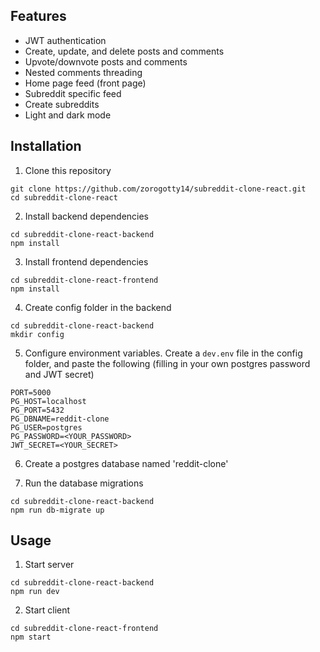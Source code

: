 ## Features
- JWT authentication
- Create, update, and delete posts and comments
- Upvote/downvote posts and comments
- Nested comments threading
- Home page feed (front page)
- Subreddit specific feed
- Create subreddits
- Light and dark mode

## Installation
1. Clone this repository

```
git clone https://github.com/zorogotty14/subreddit-clone-react.git
cd subreddit-clone-react
```

2. Install backend dependencies

```
cd subreddit-clone-react-backend
npm install
```

3. Install frontend dependencies

```
cd subreddit-clone-react-frontend
npm install
```

4. Create config folder in the backend

```
cd subreddit-clone-react-backend
mkdir config
```

5. Configure environment variables. Create a `dev.env` file in the config folder, and paste the following (filling in your own postgres password and JWT secret)
```
PORT=5000
PG_HOST=localhost
PG_PORT=5432
PG_DBNAME=reddit-clone
PG_USER=postgres
PG_PASSWORD=<YOUR_PASSWORD>
JWT_SECRET=<YOUR_SECRET>

```

6. Create a postgres database named 'reddit-clone'

7. Run the database migrations

```
cd subreddit-clone-react-backend
npm run db-migrate up
```

## Usage
1. Start server

```
cd subreddit-clone-react-backend
npm run dev
```

2. Start client
```
cd subreddit-clone-react-frontend
npm start
```